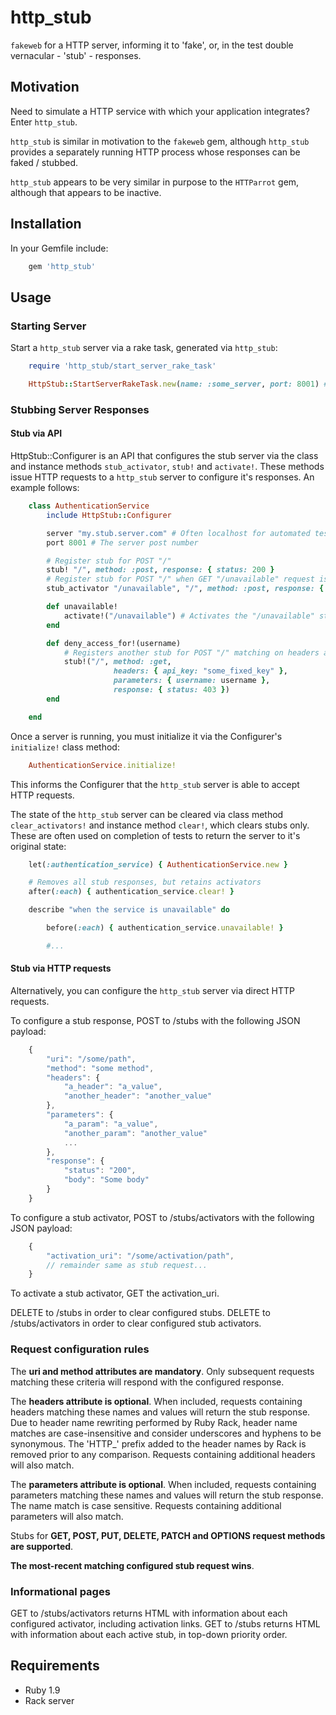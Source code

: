http_stub
=========

```fakeweb``` for a HTTP server, informing it to 'fake', or, in the test double vernacular - 'stub' - responses.

Motivation
----------

Need to simulate a HTTP service with which your application integrates?  Enter ```http_stub```.

```http_stub``` is similar in motivation to the ```fakeweb``` gem, although ```http_stub``` provides a separately running HTTP process whose responses can be faked / stubbed.

```http_stub``` appears to be very similar in purpose to the ```HTTParrot``` gem, although that appears to be inactive.

Installation
------------

In your Gemfile include:

```ruby
    gem 'http_stub'
```

Usage
-----

### Starting Server ###

Start a ```http_stub``` server via a rake task, generated via ```http_stub```:

```ruby
    require 'http_stub/start_server_rake_task'

    HttpStub::StartServerRakeTask.new(name: :some_server, port: 8001) # Generates 'start_some_server' task
```

### Stubbing Server Responses ###

#### Stub via API ####

HttpStub::Configurer is an API that configures the stub server via the class and instance methods ```stub_activator```, ```stub!``` and ```activate!```.
These methods issue HTTP requests to a ```http_stub``` server to configure it's responses.  An example follows:

```ruby
    class AuthenticationService
        include HttpStub::Configurer

        server "my.stub.server.com" # Often localhost for automated test purposes
        port 8001 # The server post number

        # Register stub for POST "/"
        stub! "/", method: :post, response: { status: 200 }
        # Register stub for POST "/" when GET "/unavailable" request is made
        stub_activator "/unavailable", "/", method: :post, response: { status: 404 }

        def unavailable!
            activate!("/unavailable") # Activates the "/unavailable" stub
        end

        def deny_access_for!(username)
            # Registers another stub for POST "/" matching on headers and parameters
            stub!("/", method: :get,
                       headers: { api_key: "some_fixed_key" },
                       parameters: { username: username },
                       response: { status: 403 })
        end

    end
```

Once a server is running, you must initialize it via the Configurer's ```initialize!``` class method:

```ruby
    AuthenticationService.initialize!
```

This informs the Configurer that the ```http_stub``` server is able to accept HTTP requests.

The state of the ```http_stub``` server can be cleared via class method ```clear_activators!``` and instance method ```clear!```, which clears stubs only.
These are often used on completion of tests to return the server to it's original state:

```ruby
    let(:authentication_service) { AuthenticationService.new }

    # Removes all stub responses, but retains activators
    after(:each) { authentication_service.clear! }

    describe "when the service is unavailable" do

        before(:each) { authentication_service.unavailable! }

        #...
```

#### Stub via HTTP requests ####

Alternatively, you can configure the ```http_stub``` server via direct HTTP requests.

To configure a stub response, POST to /stubs with the following JSON payload:

```javascript
    {
        "uri": "/some/path",
        "method": "some method",
        "headers": {
            "a_header": "a_value",
            "another_header": "another_value"
        },
        "parameters": {
            "a_param": "a_value",
            "another_param": "another_value"
            ...
        },
        "response": {
            "status": "200",
            "body": "Some body"
        }
    }
```

To configure a stub activator, POST to /stubs/activators with the following JSON payload:

```javascript
    {
        "activation_uri": "/some/activation/path",
        // remainder same as stub request...
    }
```

To activate a stub activator, GET the activation_uri.

DELETE to /stubs in order to clear configured stubs.
DELETE to /stubs/activators in order to clear configured stub activators.

### Request configuration rules ###

The **uri and method attributes are mandatory**.
Only subsequent requests matching these criteria will respond with the configured response.

The **headers attribute is optional**.
When included, requests containing headers matching these names and values will return the stub response.
Due to header name rewriting performed by Ruby Rack, header name matches are case-insensitive and consider underscores and hyphens to be synonymous.
The 'HTTP_' prefix added to the header names by Rack is removed prior to any comparison.
Requests containing additional headers will also match.

The **parameters attribute is optional**.
When included, requests containing parameters matching these names and values will return the stub response.
The name match is case sensitive.
Requests containing additional parameters will also match.

Stubs for **GET, POST, PUT, DELETE, PATCH and OPTIONS request methods are supported**.

**The most-recent matching configured stub request wins**.

### Informational pages ###

GET to /stubs/activators returns HTML with information about each configured activator, including activation links.
GET to /stubs returns HTML with information about each active stub, in top-down priority order.

Requirements
------------

* Ruby 1.9
* Rack server
